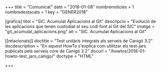 +++
title           = "Comunicat"
date	 	  	    = "2018-01-08"
nombrenoticies  = 1
nombredestacats = 1
key 		  	    = "GENER2018"

[grafica]
titol      = "SIC. Acumulat Aplicacions al Git"
descripcio = "Evolució de les aplicacions que tenen custodiat el seu codi font al Git del SIC"
imatge     = "git_acumulat_aplicacions.png"
alt        = "SIC. Acumulat Aplicacions al Git"

[[relacionats]]
doctitle          = "Test unitàris integrats als serveis de Canigó 3.2"
docdescription    = "En aquest HowTo s'explica com utilitzar els test-jars publicats pels serveis core de Canigó 3.2"
docurl            = "/howtos/2018-01-howto-test_jars_canigo/"
doctype           = "HTML"

+++
